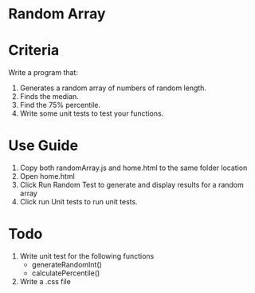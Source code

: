 # Random Array

# Criteria
Write a program that:
1. Generates a random array of numbers of random length.
2. Finds the median.
3. Find the 75% percentile.
4. Write some unit tests to test your functions.

# Use Guide
1) Copy both randomArray.js and home.html to the same folder location
2) Open home.html
3) Click Run Random Test to generate and display results for a random array
4) Click run Unit tests to run unit tests.

# Todo
1) Write unit test for the following functions
	- generateRandomInt()
	- calculatePercentile()
2) Write a .css file
